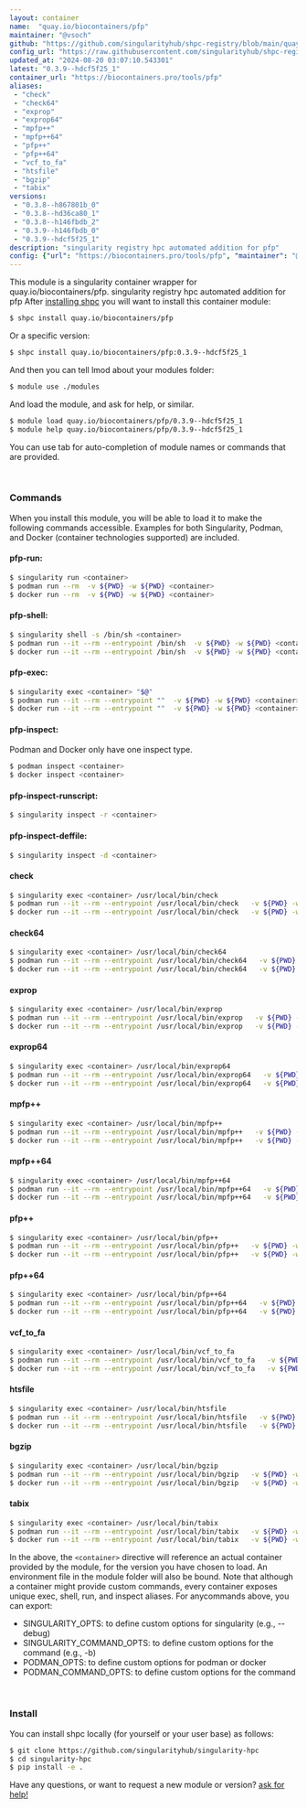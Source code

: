 ```yaml
---
layout: container
name:  "quay.io/biocontainers/pfp"
maintainer: "@vsoch"
github: "https://github.com/singularityhub/shpc-registry/blob/main/quay.io/biocontainers/pfp/container.yaml"
config_url: "https://raw.githubusercontent.com/singularityhub/shpc-registry/main/quay.io/biocontainers/pfp/container.yaml"
updated_at: "2024-08-20 03:07:10.543301"
latest: "0.3.9--hdcf5f25_1"
container_url: "https://biocontainers.pro/tools/pfp"
aliases:
 - "check"
 - "check64"
 - "exprop"
 - "exprop64"
 - "mpfp++"
 - "mpfp++64"
 - "pfp++"
 - "pfp++64"
 - "vcf_to_fa"
 - "htsfile"
 - "bgzip"
 - "tabix"
versions:
 - "0.3.8--h867801b_0"
 - "0.3.8--hd36ca80_1"
 - "0.3.8--h146fbdb_2"
 - "0.3.9--h146fbdb_0"
 - "0.3.9--hdcf5f25_1"
description: "singularity registry hpc automated addition for pfp"
config: {"url": "https://biocontainers.pro/tools/pfp", "maintainer": "@vsoch", "description": "singularity registry hpc automated addition for pfp", "latest": {"0.3.9--hdcf5f25_1": "sha256:76d550b3786b1c50b79a89b6df0febfed859bf11d4a907c0addad968fa9dc4e6"}, "tags": {"0.3.8--h867801b_0": "sha256:20c5c6f68e6389a494c0eb9a97686e77d0eb2b5b61905dddb6b290b20a7cbd3a", "0.3.8--hd36ca80_1": "sha256:cf5b34c219dca7d4f298a755baaa0c367f5556df8d41e4f6ef27138d845d716c", "0.3.8--h146fbdb_2": "sha256:4da9d05413f199122622f7d3c3e699725d98ba5decffa2ba70ee1d465e4d4bf0", "0.3.9--h146fbdb_0": "sha256:b013a21ea77dee8e0a934446fe67493221290607901d3802fca38e60e7e92f2b", "0.3.9--hdcf5f25_1": "sha256:76d550b3786b1c50b79a89b6df0febfed859bf11d4a907c0addad968fa9dc4e6"}, "docker": "quay.io/biocontainers/pfp", "aliases": {"check": "/usr/local/bin/check", "check64": "/usr/local/bin/check64", "exprop": "/usr/local/bin/exprop", "exprop64": "/usr/local/bin/exprop64", "mpfp++": "/usr/local/bin/mpfp++", "mpfp++64": "/usr/local/bin/mpfp++64", "pfp++": "/usr/local/bin/pfp++", "pfp++64": "/usr/local/bin/pfp++64", "vcf_to_fa": "/usr/local/bin/vcf_to_fa", "htsfile": "/usr/local/bin/htsfile", "bgzip": "/usr/local/bin/bgzip", "tabix": "/usr/local/bin/tabix"}}
---
```


This module is a singularity container wrapper for quay.io/biocontainers/pfp.
singularity registry hpc automated addition for pfp
After [installing shpc](#install) you will want to install this container module:


```bash
$ shpc install quay.io/biocontainers/pfp
```

Or a specific version:

```bash
$ shpc install quay.io/biocontainers/pfp:0.3.9--hdcf5f25_1
```

And then you can tell lmod about your modules folder:

```bash
$ module use ./modules
```

And load the module, and ask for help, or similar.

```bash
$ module load quay.io/biocontainers/pfp/0.3.9--hdcf5f25_1
$ module help quay.io/biocontainers/pfp/0.3.9--hdcf5f25_1
```

You can use tab for auto-completion of module names or commands that are provided.

<br>

### Commands

When you install this module, you will be able to load it to make the following commands accessible.
Examples for both Singularity, Podman, and Docker (container technologies supported) are included.

#### pfp-run:

```bash
$ singularity run <container>
$ podman run --rm  -v ${PWD} -w ${PWD} <container>
$ docker run --rm  -v ${PWD} -w ${PWD} <container>
```

#### pfp-shell:

```bash
$ singularity shell -s /bin/sh <container>
$ podman run --it --rm --entrypoint /bin/sh  -v ${PWD} -w ${PWD} <container>
$ docker run --it --rm --entrypoint /bin/sh  -v ${PWD} -w ${PWD} <container>
```

#### pfp-exec:

```bash
$ singularity exec <container> "$@"
$ podman run --it --rm --entrypoint ""  -v ${PWD} -w ${PWD} <container> "$@"
$ docker run --it --rm --entrypoint ""  -v ${PWD} -w ${PWD} <container> "$@"
```

#### pfp-inspect:

Podman and Docker only have one inspect type.

```bash
$ podman inspect <container>
$ docker inspect <container>
```

#### pfp-inspect-runscript:

```bash
$ singularity inspect -r <container>
```

#### pfp-inspect-deffile:

```bash
$ singularity inspect -d <container>
```


#### check

```bash
$ singularity exec <container> /usr/local/bin/check
$ podman run --it --rm --entrypoint /usr/local/bin/check   -v ${PWD} -w ${PWD} <container> -c " $@"
$ docker run --it --rm --entrypoint /usr/local/bin/check   -v ${PWD} -w ${PWD} <container> -c " $@"
```


#### check64

```bash
$ singularity exec <container> /usr/local/bin/check64
$ podman run --it --rm --entrypoint /usr/local/bin/check64   -v ${PWD} -w ${PWD} <container> -c " $@"
$ docker run --it --rm --entrypoint /usr/local/bin/check64   -v ${PWD} -w ${PWD} <container> -c " $@"
```


#### exprop

```bash
$ singularity exec <container> /usr/local/bin/exprop
$ podman run --it --rm --entrypoint /usr/local/bin/exprop   -v ${PWD} -w ${PWD} <container> -c " $@"
$ docker run --it --rm --entrypoint /usr/local/bin/exprop   -v ${PWD} -w ${PWD} <container> -c " $@"
```


#### exprop64

```bash
$ singularity exec <container> /usr/local/bin/exprop64
$ podman run --it --rm --entrypoint /usr/local/bin/exprop64   -v ${PWD} -w ${PWD} <container> -c " $@"
$ docker run --it --rm --entrypoint /usr/local/bin/exprop64   -v ${PWD} -w ${PWD} <container> -c " $@"
```


#### mpfp++

```bash
$ singularity exec <container> /usr/local/bin/mpfp++
$ podman run --it --rm --entrypoint /usr/local/bin/mpfp++   -v ${PWD} -w ${PWD} <container> -c " $@"
$ docker run --it --rm --entrypoint /usr/local/bin/mpfp++   -v ${PWD} -w ${PWD} <container> -c " $@"
```


#### mpfp++64

```bash
$ singularity exec <container> /usr/local/bin/mpfp++64
$ podman run --it --rm --entrypoint /usr/local/bin/mpfp++64   -v ${PWD} -w ${PWD} <container> -c " $@"
$ docker run --it --rm --entrypoint /usr/local/bin/mpfp++64   -v ${PWD} -w ${PWD} <container> -c " $@"
```


#### pfp++

```bash
$ singularity exec <container> /usr/local/bin/pfp++
$ podman run --it --rm --entrypoint /usr/local/bin/pfp++   -v ${PWD} -w ${PWD} <container> -c " $@"
$ docker run --it --rm --entrypoint /usr/local/bin/pfp++   -v ${PWD} -w ${PWD} <container> -c " $@"
```


#### pfp++64

```bash
$ singularity exec <container> /usr/local/bin/pfp++64
$ podman run --it --rm --entrypoint /usr/local/bin/pfp++64   -v ${PWD} -w ${PWD} <container> -c " $@"
$ docker run --it --rm --entrypoint /usr/local/bin/pfp++64   -v ${PWD} -w ${PWD} <container> -c " $@"
```


#### vcf_to_fa

```bash
$ singularity exec <container> /usr/local/bin/vcf_to_fa
$ podman run --it --rm --entrypoint /usr/local/bin/vcf_to_fa   -v ${PWD} -w ${PWD} <container> -c " $@"
$ docker run --it --rm --entrypoint /usr/local/bin/vcf_to_fa   -v ${PWD} -w ${PWD} <container> -c " $@"
```


#### htsfile

```bash
$ singularity exec <container> /usr/local/bin/htsfile
$ podman run --it --rm --entrypoint /usr/local/bin/htsfile   -v ${PWD} -w ${PWD} <container> -c " $@"
$ docker run --it --rm --entrypoint /usr/local/bin/htsfile   -v ${PWD} -w ${PWD} <container> -c " $@"
```


#### bgzip

```bash
$ singularity exec <container> /usr/local/bin/bgzip
$ podman run --it --rm --entrypoint /usr/local/bin/bgzip   -v ${PWD} -w ${PWD} <container> -c " $@"
$ docker run --it --rm --entrypoint /usr/local/bin/bgzip   -v ${PWD} -w ${PWD} <container> -c " $@"
```


#### tabix

```bash
$ singularity exec <container> /usr/local/bin/tabix
$ podman run --it --rm --entrypoint /usr/local/bin/tabix   -v ${PWD} -w ${PWD} <container> -c " $@"
$ docker run --it --rm --entrypoint /usr/local/bin/tabix   -v ${PWD} -w ${PWD} <container> -c " $@"
```



In the above, the `<container>` directive will reference an actual container provided
by the module, for the version you have chosen to load. An environment file in the
module folder will also be bound. Note that although a container
might provide custom commands, every container exposes unique exec, shell, run, and
inspect aliases. For anycommands above, you can export:

 - SINGULARITY_OPTS: to define custom options for singularity (e.g., --debug)
 - SINGULARITY_COMMAND_OPTS: to define custom options for the command (e.g., -b)
 - PODMAN_OPTS: to define custom options for podman or docker
 - PODMAN_COMMAND_OPTS: to define custom options for the command

<br>

### Install

You can install shpc locally (for yourself or your user base) as follows:

```bash
$ git clone https://github.com/singularityhub/singularity-hpc
$ cd singularity-hpc
$ pip install -e .
```

Have any questions, or want to request a new module or version? [ask for help!](https://github.com/singularityhub/singularity-hpc/issues)